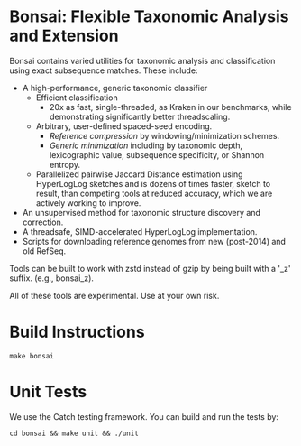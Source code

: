Bonsai: Flexible Taxonomic Analysis and Extension
===============

Bonsai contains varied utilities for taxonomic analysis and classification using exact subsequence matches. These include:
* A high-performance, generic taxonomic classifier
  * Efficient classification
    * 20x as fast, single-threaded, as Kraken in our benchmarks, while demonstrating significantly better threadscaling.
  * Arbitrary, user-defined spaced-seed encoding.
    * *Reference compression* by windowing/minimization schemes.
    * *Generic minimization* including by taxonomic depth, lexicographic value, subsequence specificity, or Shannon entropy.
  * Parallelized pairwise Jaccard Distance estimation using HyperLogLog sketches and is dozens of times faster, sketch to result, than competing tools at reduced accuracy, which we are actively working to improve.
* An unsupervised method for taxonomic structure discovery and correction.
* A threadsafe, SIMD-accelerated HyperLogLog implementation.
* Scripts for downloading reference genomes from new (post-2014) and old RefSeq.

Tools can be built to work with zstd instead of gzip by being built with a '_z' suffix. (e.g., bonsai_z).

All of these tools are experimental. Use at your own risk.


Build Instructions
=================

`make bonsai`

Unit Tests
=================
We use the Catch testing framework. You can build and run the tests by:

`cd bonsai && make unit && ./unit`

